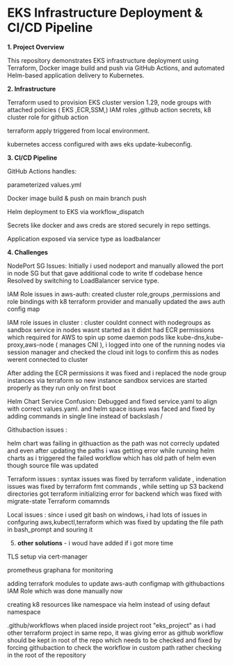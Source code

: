 # EKS Infrastructure Deployment & CI/CD Pipeline

**1. Project Overview**

This repository demonstrates EKS infrastructure deployment using Terraform, Docker image build and push via GitHub Actions, and automated Helm-based application delivery to Kubernetes.

**2. Infrastructure**

Terraform used to provision EKS cluster version 1.29, node groups with attached policies ( EKS ,ECR,SSM,) IAM roles ,github action secrets, k8 cluster role for github action

terraform apply triggered from local environment.

kubernetes access configured with aws eks update-kubeconfig.

**3. CI/CD Pipeline**

GitHub Actions handles:

parameterized values.yml 

Docker image build & push on main branch push

Helm deployment to EKS via workflow_dispatch

Secrets like docker and aws creds are stored securely in repo settings.

Application exposed via service type as loadbalancer

**4. Challenges**

NodePort SG Issues: Initially i used nodeport and manually allowed the port in node SG but that gave additional code to write tf codebase hence Resolved by switching to LoadBalancer service type.

IAM Role issues in aws-auth: created cluster role,groups ,permissions and role bindings with k8 terraform provider and manually updated the aws auth config map 

IAM role issues in cluster : cluster couldnt connect with nodegroups as sandbox service in nodes wasnt started as it didnt had ECR permissions which required for AWS to spin up some daemon pods like kube-dns,kube-proxy,aws-node ( manages CNI ), i logged into one of the running nodes via session manager and checked the cloud init logs to confirm this as nodes werent connected to cluster 

After adding the ECR permissions it was fixed and i replaced the node group instances via terraform so new instance sandbox services are started properly as they run only on first boot 

Helm Chart Service Confusion: Debugged and fixed service.yaml to align with correct values.yaml. and helm space issues was faced and fixed by adding commands in single line instead of backslash / 

Githubaction issues :

helm chart was failing in githuaction as the path was not correcly updated and even after updating the paths i was getting error while running helm charts as i triggered the failed workflow which has old path of helm even though source file was updated

Terraform issues : syntax issues was fixed by terraform validate , indenation issues was fixed by terraform fmt commands , while setting up S3 backend directories got terraform initializing error for backend which was fixed with migrate-state Terraform comamnds 

Local issues : since i used git bash on windows, i had lots of issues in confguring aws,kubectl,terraform which was fixed by updating the file path in bash_prompt and souring it 

5. **other solutions** -  i woud have added if i got more time 

TLS setup via cert-manager

prometheus graphana for monitoring

adding terrafork modules to update aws-auth configmap with githubactions IAM Role which was done manually now 

creating k8 resources like namespace via helm instead of using defaut namespace

.github/workflows when placed inside project root "eks_project" as i had other terraform project in same repo, it was giving error as github workflow should be kept in root of the repo which needs to be checked and fixed by forcing githubaction to check the workflow in custom path rather checking in the root of the repository
